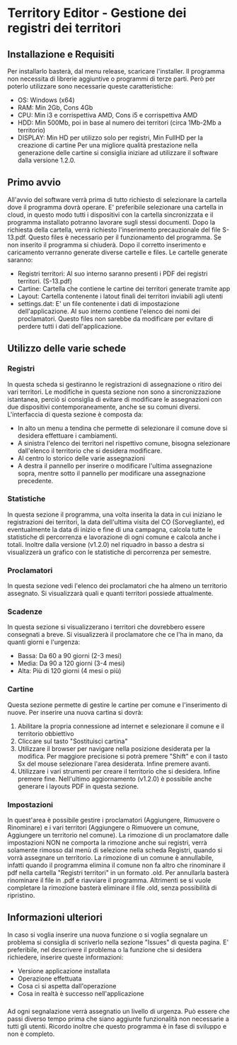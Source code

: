 # Territory Editor - Gestione dei registri dei territori

## Installazione e Requisiti
Per installarlo basterà, dal menu release, scaricare l'installer. Il programma non necessita di librerie aggiuntive 
o programmi di terze parti. Però per poterlo utilizzare sono necessarie queste caratteristiche:
 - OS: Windows (x64)
 - RAM: Min 2Gb, Cons 4Gb
 - CPU: Min i3 e corrispettiva AMD, Cons i5 e corrispettiva AMD
 - HDD: Min 500Mb, poi in base al numero dei territori (circa 1Mb-2Mb a territorio)
 - DISPLAY: Min HD per utilizzo solo per registri, Min FullHD per la creazione di cartine
Per una migliore qualità prestazione nella generazione delle cartine si consiglia iniziare ad utilizzare il software dalla versione 1.2.0.

## Primo avvio
All'avvio del software verrà prima di tutto richiesto di selezionare la cartella dove il programma dovrà operare. E' 
preferibile selezionare una cartella in cloud, in questo modo tutti i dispositivi con la cartella sincronizzata e 
il programma installato potranno lavorare sugli stessi documenti. 
Dopo la richiesta della cartella, verrà richiesto l'inserimento precauzionale del file S-13.pdf. Questo files è 
necessario per il funzionamento del programma. Se non inserito il programma si chiuderà. Dopo il corretto 
inserimento e caricamento verranno generate diverse cartelle e files.
Le cartelle generate saranno:
 - Registri territori: Al suo interno saranno presenti i PDF dei registri territori. (S-13.pdf)
 - Cartine: Cartella che contiene le cartine dei territori generate tramite app
 - Layout: Cartella contenente i latout finali dei territori inviabili agli utenti
 - settings.dat: E' un file contenente i dati di impostazione dell'applicazione. Al suo interno contiene l'elenco 
   dei nomi dei proclamatori. Questo files non sarebbe da modificare per evitare di perdere tutti i dati 
   dell'applicazione.

## Utilizzo delle varie schede

### Registri
In questa scheda si gestiranno le registrazioni di assegnazione o ritiro dei vari territori. Le modifiche in questa 
sezione non sono a sincronizzazione istantanea, perciò si consiglia di evitare di modificare le assegnazioni con due 
dispositivi contemporaneamente, anche se su comuni diversi.
L'interfaccia di questa sezione è composta da:
 - In alto un menu a tendina che permette di selezionare il comune dove si desidera effettuare i cambiamenti.
 - A sinistra l'elenco dei territori nel rispettivo comune, bisogna selezionare dall'elenco il territorio che si 
   desidera modificare.
 - Al centro lo storico delle varie assegnazioni
 - A destra il pannello per inserire o modificare l'ultima assegnazione sopra, mentre sotto il pannello per 
   modificare una assegnazione precedente.
   
### Statistiche
In questa sezione il programma, una volta inserita la data in cui iniziano le registrazioni dei territori, la data 
dell'ultima visita del CO (Sorvegliante), ed eventualmente la data di inizio e fine di una campagna, calcola tutte 
le statistiche di percorrenza e lavorazione di ogni comune e calcola anche i totali. Inoltre dalla versione (v1.2.0) 
nel riquadro in basso a destra si visualizzerà un grafico con le statistiche di percorrenza per semestre.

### Proclamatori
In questa sezione vedi l'elenco dei proclamatori che ha almeno un territorio assegnato. Si visualizzarà quali e 
quanti territori possiede attualmente.

### Scadenze
In questa sezione si visualizzerano i territori che dovrebbero essere consegnati a breve. Si visualizzerà il 
proclamatore che ce l'ha in mano, da quanti giorni e l'urgenza:
 - Bassa: Da 60 a 90 giorni (2-3 mesi)
 - Media: Da 90 a 120 giorni (3-4 mesi)
 - Alta: Più di 120 giorni (4 mesi o più)

### Cartine
Questa sezione permette di gestire le cartine per comune e l'inserimento di nuove. Per inserire una nuova cartina si 
dovrà:
 1. Abilitare la propria connessione ad internet e selezionare il comune e il territorio obbiettivo
 1. Cliccare sul tasto "Sostituisci cartina"
 1. Utilizzare il browser per navigare nella posizione desiderata per la modifica. Per maggiore precisione si potrà 
    premere "Shift" e con il tasto Sx del mouse selezionare l'area desiderata. Infine premere avanti.
 1. Utilizzare i vari strumenti per creare il territorio che si desidera. Infine premere fine.
Nell'ultimo aggiornamento (v1.2.0) è possibile anche generare i layouts PDF in questa sezione.

### Impostazioni
In quest'area è possibile gestire i proclamatori (Aggiungere, Rimuovere o Rinominare) e i vari territori (Aggiungere 
o Rimuovere un comune, Aggiungere un territorio nel comune).
La rimozione di un proclamatore dalle impostazioni NON ne comporta la rimozione anche sui registri, verrà solamente 
rimosso dal menù di selezione nella scheda Registri, quando si vorrà assegnare un territorio.
La rimozione di un comune è annullabile, infatti quando il programma elimina il comune non fa altro che rinominare 
il pdf nella cartella "Registri territori" in un formato .old. Per annullarla basterà rinominare il file in .pdf e 
riavviare il programma. Altrimenti se si vuole completare la rimozione basterà eliminare il file .old, senza 
possibilità di ripristino.

## Informazioni ulteriori
In caso si voglia inserire una nuova funzione o si voglia segnalare un problema si consiglia di scriverlo nella sezione "Issues" di questa pagina. E' preferibile, nel descrivere il problema o la funzione che si desidera richiedere, inserire queste informazioni:
 - Versione applicazione installata
 - Operazione effettuata
 - Cosa ci si aspetta dall'operazione
 - Cosa in realtà è successo nell'applicazione
###
Ad ogni segnalazione verrà assegnatio un livello di urgenza. Può essere che passi diverso tempo prima che siano aggiunte funzionalità non necessarie a tutti gli utenti. Ricordo inoltre che questo programma è in fase di sviluppo e non è completo.
